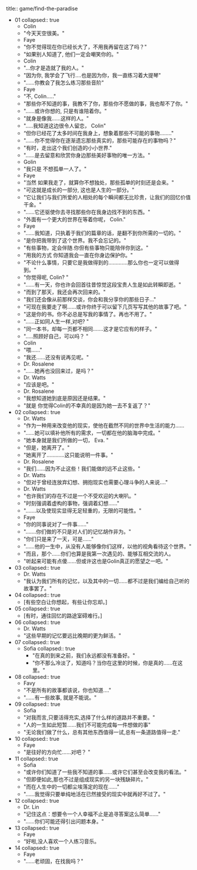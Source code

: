 title:: game/find-the-paradise

- 01
  collapsed:: true
  - Colin
  - "今天天空很美。"
  - Faye
  - "你不觉得现在你已经长大了，不用我再留在这了吗？"
  - "如果别人知道了, 他们一定会嘲笑你的。"
  - Colin
  - "...你才是造就了我的人。"
  - "因为你, 我学会了飞行....也是因为你，我一直练习着大提琴"
  - "……你教会了我怎么练习那些音阶"
  - Faye
  - "不, Colin....."
  - "那些你不知道的事，我教不了你，那些你不愿做的事，我也帮不了你。"
  - "......或许你想的, 只是有谁陪着你。"
  - "就身是像我……这样的人。"
  - ".....我知道这边很令人留恋， Colin"
  - “但你已经花了太多时间在我身上，想象着那些不可能的事物…….."
  - "......你不觉得你在逐渐遗忘那些真实的，那些可能存在的事物吗？"
  - "有时，走出这个我们创造的小小世界."
  - "......是去留意和欣赏你身边那些美好事物的唯一方法。"
  - Golin
  - "我只是 不想孤单一人了。"
  - Faye
  - "当然 如果我走了，就算你不想独处，那些孤单的时刻还是会来。"
  - "可这就是成长的一部分, 这也是人生的一部分。"
  - "它让我们与我们所爱的人相处的每个瞬间都无比珍贵，让我们的回忆价值干金。"
  - "......它还驱使你去寻找那些你在我身边找不到的东西。"
  - "外面有一个更大的世界在等着你呢， Colin."
  - Faye
  - "……我知道，只执着于我们的篇章的话，是翻不到你所需的一切的。"
  - "是你把我带到了这个世界。我不会忘记的。"
  - "有些事物，定会伴随.你但有些事物只能陪伴你到这。"
  - "用我的方式 你知道我会一直在你身边保护你。"
  - "不论什么事情，只要它是我做得到的………….那么你也一定可以做得到。"
  - "你觉得呢, Colin? "
  - "......有一天，你也许会回首往昔惊觉这段宝贵人生是如此转瞬即逝。"
  - "而到了那天，我还会再次回来的。"
  - "我们还会像从前那样交谈，你会和我分享你的那些日子..."
  - "可现在我要走了啊……或许你终于可以留下几页写写其他的故事了吧。"
  - "这是你的书。你不必总是写我的事情了。再也不用了。"
  - "..….正如同人生一样,对吧? "
  - "同一本书，却每一页都不相同…….这才是它应有的样子。"
  - ".....照顾好自己，可以吗？ "
  - Colin
  - "喂…..."
  - "我还……还没有说再见呢。"
  - Dr. Rosalene
  - "......她再也没回来过，是吗？"
  - Dr. Watts
  - "应该是吧。"
  - Dr. Rosalene
  - "我想知道她到底是原因还是结果。"
  - "就是 你觉得Colin的不幸真的是因为她一去不复返了？"
- 02
  collapsed:: true
  - Dr. Watts
  - "作为一种用来改变他的现实，使他在截然不同的世界中生活的能力……
  - "......她可以填补他所有的需求，一切都在他的脑海中完成。"
  - "她本身就是我们所做的一切， Eva. "
  - "但是，她离开了。"
  - "她离开了…………这只能说明一件事。"
  - Dr. Rosalene
  - "我们……因为不止这些！我们能做的远不止这些。"
  - Dr. Watts
  - "但对于曾经连放弃幻想、拥抱现实也需要心理斗争的人来说...."
  - Dr. Watts
  - "也许我们的存在不过是一个不受欢迎的大喇叭。"
  - "时刻强调着虚构的事物，强调着幻想......"
  - ".......以及使现实显得无足轻重的，无限的可能性。"
  - Faye
  - "你的同事说对了一件事......"
  - ".......你们做的不只是对人们的记忆胡作非为。"
  - "你们只是来了一天，可是......"
  - "......他的一生中，从没有人能够像你们这样，以他的视角看待这个世界。"
  - "而且，那个......你们也算是我第一次遇见的、能够互相交流的人。
  - "听起来可能有点傻……但或许这也是Golin真正的愿望之一吧。"
- 03
  collapsed:: true
  - Dr. Watts
  - "我认为我们所有的记忆，以及其中的一切……都不过是我们编给自己听的故事罢了。"
- 04
  collapsed:: true
  - [有些空白让你想起，有些让你忘却。]
- 05
  collapsed:: true
  - [有时，通往回忆的路途室碍难行。]
- 06
  collapsed:: true
  - Dr. Watts
  - "这些早期的记忆要远比晚期的更为鲜活。"
- 07
  collapsed:: true
  - Sofia
    collapsed:: true
    - "在真的到来之前，我们永远都没有准备好。"
    - "你不那么冷淡了，知道吗？当你在这里的时候，你是真的……在这里。"
- 08
  collapsed:: true
  - Favy
  - "不是所有的故事都该说，你也知道...."
  - "……有一些故事, 就是不能说。"
- 09
  collapsed:: true
  - Sofia
  - "对我而言,只要活得充实,选择了什么样的道路并不重要。"
  - "人的一生如此短暂……我们不可能完成每一件想做的事"
  - "无论我们做了什么，总有其他东西值得一试,总有一条道路值得一走."
- 10
  collapsed:: true
  - Faye
  - "是往好的方向忙……对吧？ "
- 11
  collapsed:: true
  - Sofia
  - "或许你们知道了一些我不知道的事……或许它们甚至会改变我的看法。"
  - "但即便如此,那也不过是组成现实的另一块残缺碎片。"
  - "而在人生中的一切都尘埃落定的现在......"
  - "......我觉得只要单纯地活在已然接受的现实中就再好不过了。"
- 12
  collapsed:: true
  - Dr. Lin
  - "记住这点：想要令一个人幸福不止是追寻答案这么简单……"
  - "......你们可能还得引出问题本身。"
- 13
  collapsed:: true
  - Faye
  - “好啦,没人喜欢一个人练习音乐。
- 14
  collapsed:: true
  - Faye
  - "……老顽固，在找我吗？"